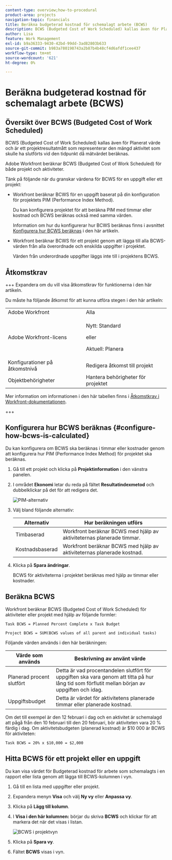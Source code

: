 ```yaml
---
content-type: overview;how-to-procedural
product-area: projects
navigation-topic: financials
title: Beräkna budgeterad kostnad för schemalagt arbete (BCWS)
description: BCWS (Budgeted Cost of Work Scheduled) kallas även för Planerat värde och är ett projektresultatmått som representerar den mängd aktivitet som skulle ha slutförts vid den tidpunkt då mätvärdet beräknas.
author: Lisa
feature: Work Management
exl-id: b9a36333-9430-42bd-99dd-3ad82803b633
source-git-commit: b983a780198743a2b87b4b48cf4d6afdf1cee437
workflow-type: tm+mt
source-wordcount: '621'
ht-degree: 0%

---
```


# Beräkna budgeterad kostnad för schemalagt arbete (BCWS)

## Översikt över BCWS (Budgeted Cost of Work Scheduled)

BCWS (Budgeted Cost of Work Scheduled) kallas även för Planerat värde och är ett projektresultatmått som representerar den mängd aktivitet som skulle ha slutförts vid den tidpunkt då mätvärdet beräknas.

Adobe Workfront beräknar BCWS (Budgeted Cost of Work Scheduled) för både projekt och aktiviteter.

Tänk på följande när du granskar värdena för BCWS för en uppgift eller ett projekt:

* Workfront beräknar BCWS för en uppgift baserat på din konfiguration för projektets PIM (Performance Index Method).

  Du kan konfigurera projektet för att beräkna PIM med timmar eller kostnad och BCWS beräknas också med samma värden.

  Information om hur du konfigurerar hur BCWS beräknas finns i avsnittet [Konfigurera hur BCWS beräknas](#configure-how-bcws-is-calculated) i den här artikeln.

* Workfront beräknar BCWS för ett projekt genom att lägga till alla BCWS-värden från alla överordnade och enskilda uppgifter i projektet.

  Värden från underordnade uppgifter läggs inte till i projektens BCWS.

## Åtkomstkrav

+++ Expandera om du vill visa åtkomstkrav för funktionerna i den här artikeln.

Du måste ha följande åtkomst för att kunna utföra stegen i den här artikeln:

<table style="table-layout:auto"> 
 <col> 
 <col> 
 <tbody> 
  <tr> 
   <td role="rowheader">Adobe Workfront</td> 
   <td>Alla</td> 
  </tr> 
  <tr> 
   <td role="rowheader">Adobe Workfront-licens</td> 
   <td>
   <p>Nytt: Standard</p>
   <p>eller</p>
   <p>Aktuell: Planera</p></td> 
  </tr> 
  <tr> 
   <td role="rowheader">Konfigurationer på åtkomstnivå</td> 
   <td>Redigera åtkomst till projekt</td> 
  </tr> 
  <tr> 
   <td role="rowheader">Objektbehörigheter</td> 
   <td>Hantera behörigheter för projektet</td> 
  </tr> 
 </tbody> 
</table>

Mer information om informationen i den här tabellen finns i [Åtkomstkrav i Workfront-dokumentationen](/help/quicksilver/administration-and-setup/add-users/access-levels-and-object-permissions/access-level-requirements-in-documentation.md).

+++

## Konfigurera hur BCWS beräknas {#configure-how-bcws-is-calculated}

Du kan konfigurera om BCWS ska beräknas i timmar eller kostnader genom att konfigurera hur PIM (Performance Index Method) för projektet ska beräknas.

1. Gå till ett projekt och klicka på **Projektinformation** i den vänstra panelen.
1. I området **Ekonomi** letar du reda på fältet **Resultatindexmetod** och dubbelklickar på det för att redigera det.

   ![PIM-alternativ](assets/pim-options-hour-cost-based-nwe.png)

1. Välj bland följande alternativ:

   | Alternativ | Hur beräkningen utförs |
   |---|---|
   | Timbaserad | Workfront beräknar BCWS med hjälp av aktiviteternas planerade timmar. |
   | Kostnadsbaserad | Workfront beräknar BCWS med hjälp av aktiviteternas planerade kostnad. |


1. Klicka på **Spara ändringar**.

   BCWS för aktiviteterna i projektet beräknas med hjälp av timmar eller kostnader.

## Beräkna BCWS

Workfront beräknar BCWS (Budgeted Cost of Work Scheduled) för aktiviteter eller projekt med hjälp av följande formler:

```
Task BCWS = Planned Percent Complete x Task Budget
```

```
Project BCWS = SUM(BCWS values of all parent and individual tasks)
```

Följande värden används i den här beräkningen:

| Värde som används | Beskrivning av använt värde |
|---|---|
| Planerad procent slutfört | Detta är vad procentandelen slutfört för uppgiften ska vara genom att titta på hur lång tid som förflutit mellan början av uppgiften och idag. |
| Uppgiftsbudget | Detta är värdet för aktivitetens planerade timmar eller planerade kostnad. |

Om det till exempel är den 12 februari i dag och en aktivitet är schemalagd att pågå från den 10 februari till den 20 februari, bör aktiviteten vara 20 % färdig i dag. Om aktivitetsbudgeten (planerad kostnad) är $10 000 är BCWS för aktiviteten:

```
Task BCWS = 20% x $10,000 = $2,000
```

## Hitta BCWS för ett projekt eller en uppgift

Du kan visa värdet för Budgeterad kostnad för arbete som schemalagts i en rapport eller lista genom att lägga till BCWS-kolumnen i vyn.

1. Gå till en lista med uppgifter eller projekt.
1. Expandera menyn **Visa** och välj **Ny vy** eller **Anpassa vy**.

1. Klicka på **Lägg till kolumn**.
1. I **Visa i den här kolumnen:** börjar du skriva **BCWS** och klickar för att markera det när det visas i listan.

   ![BCWS i projektvyn](assets/bcws-in-project-view.png)

1. Klicka på **Spara vy**.
1. Fältet **BCWS** visas i vyn.
